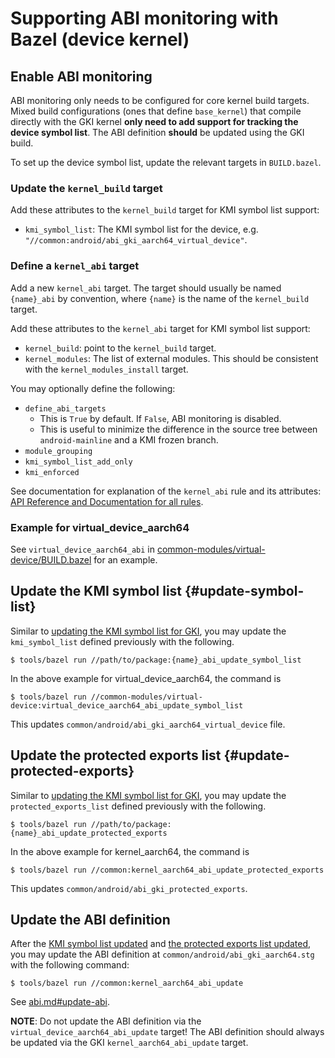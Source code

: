 # Supporting ABI monitoring with Bazel (device kernel)

## Enable ABI monitoring

ABI monitoring only needs to be configured for core kernel build targets. Mixed
build configurations (ones that define `base_kernel`) that compile directly
with the GKI kernel **only need to add support for tracking the device symbol
list**. The ABI definition **should** be updated using the GKI build.

To set up the device symbol list, update the relevant targets in `BUILD.bazel`.

### Update the `kernel_build` target

Add these attributes to the `kernel_build` target for KMI symbol list support:

- `kmi_symbol_list`: The KMI symbol list for the device, e.g.
  `"//common:android/abi_gki_aarch64_virtual_device"`.

### Define a `kernel_abi` target

Add a new `kernel_abi` target. The target should usually be named `{name}_abi`
by convention, where `{name}` is the name of the `kernel_build` target.

Add these attributes to the `kernel_abi` target for KMI symbol list support:

- `kernel_build`: point to the `kernel_build` target.
- `kernel_modules`: The list of external modules. This should be consistent with
  the `kernel_modules_install` target.

You may optionally define the following:

- `define_abi_targets`
    - This is `True` by default. If `False`, ABI monitoring is disabled.
    - This is useful to minimize the difference in the source tree between
      `android-mainline` and a KMI frozen branch.
- `module_grouping`
- `kmi_symbol_list_add_only`
- `kmi_enforced`

See documentation for explanation of the `kernel_abi` rule and its
attributes: [API Reference and Documentation for all rules](api_reference.md).

### Example for virtual\_device\_aarch64

See `virtual_device_aarch64_abi` in [common-modules/virtual-device/BUILD.bazel](https://android.googlesource.com/kernel/common-modules/virtual-device/+/refs/heads/android14-5.15/BUILD.bazel) for an
example.

## Update the KMI symbol list {#update-symbol-list}

Similar to [updating the KMI symbol list for GKI](abi.md#update-symbol-list),
you may update the `kmi_symbol_list` defined previously with the following.

```shell
$ tools/bazel run //path/to/package:{name}_abi_update_symbol_list
```

In the above example for virtual\_device\_aarch64, the command is

```shell
$ tools/bazel run //common-modules/virtual-device:virtual_device_aarch64_abi_update_symbol_list
```

This updates `common/android/abi_gki_aarch64_virtual_device` file.

## Update the protected exports list {#update-protected-exports}

Similar to [updating the KMI symbol list for GKI](abi.md#update-symbol-list),
you may update the `protected_exports_list` defined previously with the
following.

```shell
$ tools/bazel run //path/to/package:{name}_abi_update_protected_exports
```

In the above example for kernel\_aarch64, the command is

```shell
$ tools/bazel run //common:kernel_aarch64_abi_update_protected_exports
```

This updates `common/android/abi_gki_protected_exports`.

## Update the ABI definition

After the [KMI symbol list updated](#update-symbol-list) and
[the protected exports list updated](#update-protected-exports), you may
update the ABI definition at `common/android/abi_gki_aarch64.stg` with the
following command:

```shell
$ tools/bazel run //common:kernel_aarch64_abi_update
```

See [abi.md#update-abi](abi.md#update-abi).

**NOTE**: Do not update the ABI definition via the `virtual_device_aarch64_abi_update` target!
The ABI definition should always be updated via the GKI
`kernel_aarch64_abi_update` target.


